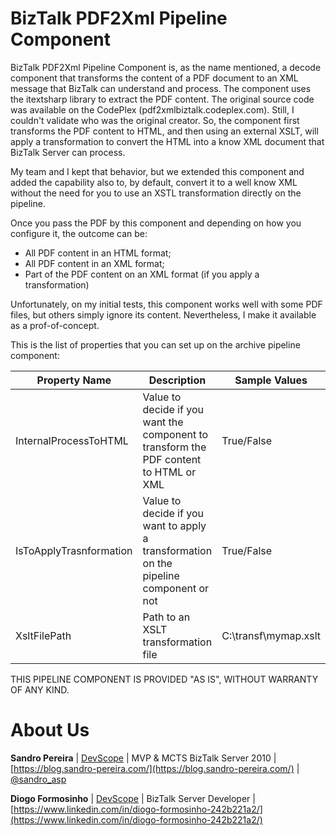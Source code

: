 # BizTalk PDF2Xml Pipeline Component
BizTalk PDF2Xml Pipeline Component is, as the name mentioned, a decode component that transforms the content of a PDF document to an XML message that BizTalk can understand and process. The component uses the itextsharp library to extract the PDF content. The original source code was available on the CodePlex (pdf2xmlbiztalk.codeplex.com). Still, I couldn't validate who was the original creator. So, the component first transforms the PDF content to HTML, and then using an external XSLT, will apply a transformation to convert the HTML into a know XML document that BizTalk Server can process.

My team and I kept that behavior, but we extended this component and added the capability also to, by default, convert it to a well know XML without the need for you to use an XSTL transformation directly on the pipeline.

Once you pass the PDF by this component and depending on how you configure it, the outcome can be:
* All PDF content in an HTML format;
* All PDF content in an XML format;
* Part of the PDF content on an XML format (if you apply a transformation)

Unfortunately, on my initial tests, this component works well with some PDF files, but others simply ignore its content. Nevertheless, I make it available as a prof-of-concept.

This is the list of properties that you can set up on the archive pipeline component:

| Property Name  | Description  | Sample Values |
| -------------  | -----------  | ------------- |
| InternalProcessToHTML  | Value to decide if you want the component to transform the PDF content to HTML or XML | True/False  |
| IsToApplyTrasnformation | Value to decide if you want to apply a transformation on the pipeline component or not | True/False |
| XsltFilePath | Path to an XSLT transformation file | C:\transf\mymap.xslt |

THIS PIPELINE COMPONENT IS PROVIDED "AS IS", WITHOUT WARRANTY OF ANY KIND.

# About Us
**Sandro Pereira** | [DevScope](http://www.devscope.net/) | MVP & MCTS BizTalk Server 2010 | [https://blog.sandro-pereira.com/](https://blog.sandro-pereira.com/) | [@sandro_asp](https://twitter.com/sandro_asp)

**Diogo Formosinho** | [DevScope](http://www.devscope.net/) | BizTalk Server Developer | [https://www.linkedin.com/in/diogo-formosinho-242b221a2/](https://www.linkedin.com/in/diogo-formosinho-242b221a2/)
